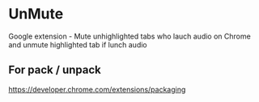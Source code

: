 # UnMute
Google extension - Mute unhighlighted tabs who lauch audio on Chrome and unmute highlighted tab if lunch audio

## For pack / unpack
https://developer.chrome.com/extensions/packaging
